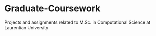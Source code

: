 # Graduate-Coursework
Projects and assignments related to M.Sc. in Computational Science at Laurentian University
